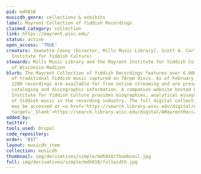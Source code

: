 ```yaml
---
pid: mdh018
musicdh_genre: collections & exhibits
label: Mayrent Collection of Yiddish Recordings
claimed_category: collection
link: https://mayrent.wisc.edu/
status: active
open_access: 'TRUE'
creators: Jeanette Casey (Director, Mills Music Library), Scott A. Carter (Mayrent
  Institute for Yiddish Culture)
stewards: Mills Music Library and the Mayrent Institute for Yiddish Culture, University
  of Wisconsin-Madison
blurb: The Mayrent Collection of Yiddish Recordings features over 6,000 performances
  of traditional Yiddish music captured on 78rpm discs. As of February 2018, over
  2200 recordings are available for free online streaming and are presented with full
  cataloging and discographic information. A companion website hosted by the Mayrent
  Institute for Yiddish Culture provides biographies, analytical essays, and histories
  of Yiddish music in the recording industry. The full digital collection of recordings
  may be accessed at <a href='https://search.library.wisc.edu/digital/AMayrentRec'
  target='_blank'>https://search.library.wisc.edu/digital/AMayrentRec</a>.
added_by: 
twitter: 
tools_used: Drupal
code_repository: 
order: '017'
layout: musicdh_item
collection: musicdh
thumbnail: img/derivatives/simple/mdh018/thumbnail.jpg
full: img/derivatives/simple/mdh018/fullwidth.jpg
---
```

